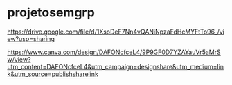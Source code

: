 # projetosemgrp

https://drive.google.com/file/d/1XsoDeF7Nn4vQANiNpzaFdHcMYFtTo96_/view?usp=sharing

https://www.canva.com/design/DAFONcfceL4/9P9GF0D7YZAYauVr5aMrSw/view?utm_content=DAFONcfceL4&utm_campaign=designshare&utm_medium=link&utm_source=publishsharelink
